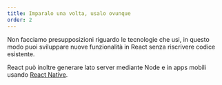 ```yaml
---
title: Imparalo una volta, usalo ovunque
order: 2
---
```


Non facciamo presupposizioni riguardo le tecnologie che usi, in questo modo puoi sviluppare nuove funzionalità in React senza riscrivere codice esistente.

React può inoltre generare lato server mediante Node e in apps mobili usando [React Native](https://facebook.github.io/react-native/).
